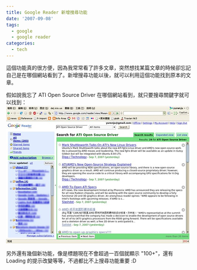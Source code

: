 ```yaml
---
title: Google Reader 新增搜尋功能
date: '2007-09-08'
tags:
  - google
  - google reader
categories:
  - tech
---
```

這個功能真的很方便，因為我常常看了許多文章，突然想找某篇文章的時候卻忘記自己是在哪個網站看到了。新增搜尋功能以後，就可以利用這個功能找到原本的文章。  
  
假如說我忘了 ATI Open Source Driver 在哪個網站看到，就只要搜尋關鍵字就可以找到：  
[![Screenshot-Google Reader (283) - Mozilla Firefox](images/0.jpg)](http://www.flickr.com/photos/yurenju/1346762434/ "相片分享")  
  
另外還有幾個新功能，像是標題現在不會超過一百個就顯示 "100+"，還有 Loading 的提示改變等等，不過都比不上搜尋功能重要 :D
